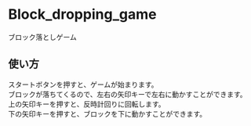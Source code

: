 # Block_dropping_game
ブロック落としゲーム

## 使い方
スタートボタンを押すと、ゲームが始まります。  
ブロックが落ちてくるので、左右の矢印キーで左右に動かすことができます。  
上の矢印キーを押すと、反時計回りに回転します。  
下の矢印キーを押すと、ブロックを下に動かすことができます。

